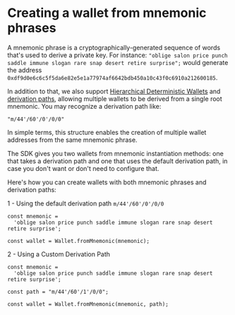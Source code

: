 # Creating a wallet from mnemonic phrases

A mnemonic phrase is a cryptographically-generated sequence of words that's used to derive a private key. For instance: `"oblige salon price punch saddle immune slogan rare snap desert retire surprise";` would generate the address `0xdf9d0e6c6c5f5da6e82e5e1a77974af6642bdb450a10c43f0c6910a212600185`.

In addition to that, we also support [Hierarchical Deterministic Wallets](https://www.ledger.com/academy/crypto/what-are-hierarchical-deterministic-hd-wallets) and [derivation paths](https://learnmeabitcoin.com/technical/derivation-paths), allowing multiple wallets to be derived from a single root mnemonic. You may recognize a derivation path like:

```text
"m/44'/60'/0'/0/0"
```

In simple terms, this structure enables the creation of multiple wallet addresses from the same mnemonic phrase.

The SDK gives you two wallets from mnemonic instantiation methods: one that takes a derivation path and one that uses the default derivation path, in case you don't want or don't need to configure that.

Here's how you can create wallets with both mnemonic phrases and derivation paths:

1 - Using the default derivation path `m/44'/60'/0'/0/0`

```
const mnemonic =
  'oblige salon price punch saddle immune slogan rare snap desert retire surprise';

const wallet = Wallet.fromMnemonic(mnemonic);
```

2 - Using a Custom Derivation Path

```
const mnemonic =
  'oblige salon price punch saddle immune slogan rare snap desert retire surprise';

const path = "m/44'/60'/1'/0/0";

const wallet = Wallet.fromMnemonic(mnemonic, path);
```
